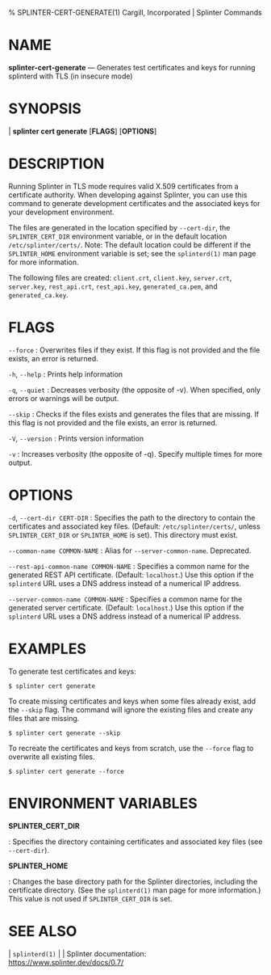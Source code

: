 % SPLINTER-CERT-GENERATE(1) Cargill, Incorporated | Splinter Commands
<!--
  Copyright 2018-2022 Cargill Incorporated
  Licensed under Creative Commons Attribution 4.0 International License
  https://creativecommons.org/licenses/by/4.0/
-->

NAME
====

**splinter-cert-generate** — Generates test certificates and keys for running
  splinterd with TLS (in insecure mode)

SYNOPSIS
========
| **splinter cert generate** \[**FLAGS**\] \[**OPTIONS**\]

DESCRIPTION
===========
Running Splinter in TLS mode requires valid X.509 certificates from a
certificate authority. When developing against Splinter, you can use this
command to generate development certificates and the associated keys for your
development environment.

The files are generated in the location specified by `--cert-dir`, the
`SPLINTER_CERT_DIR` environment variable, or in the default location
`/etc/splinter/certs/`. Note: The default location could be different if the
`SPLINTER_HOME` environment variable is set; see the `splinterd(1)` man page
for more information.

The following files are created: `client.crt`, `client.key`, `server.crt`,
`server.key`, `rest_api.crt`, `rest_api.key`, `generated_ca.pem`, and
`generated_ca.key`.

FLAGS
=====
`--force`
: Overwrites files if they exist. If this flag is not provided and the file
  exists, an error is returned.

`-h`, `--help`
: Prints help information

`-q`, `--quiet`
: Decreases verbosity (the opposite of -v). When specified, only errors or
  warnings will be output.

`--skip`
: Checks if the files exists and generates the files that are missing. If this
flag is not provided and the file exists, an error is returned.

`-V`, `--version`
: Prints version information

`-v`
: Increases verbosity (the opposite of -q). Specify multiple times for more
  output.

OPTIONS
=======
`-d`, `--cert-dir CERT-DIR`
: Specifies the path to the directory to contain the certificates and associated
  key files. (Default: `/etc/splinter/certs/`, unless `SPLINTER_CERT_DIR` or
  `SPLINTER_HOME` is set). This directory must exist.

`--common-name COMMON-NAME`
: Alias for `--server-common-name`. Deprecated.

`--rest-api-common-name COMMON-NAME`
: Specifies a common name for the generated REST API certificate. (Default:
 `localhost`.) Use this option if the `splinterd` URL uses a DNS address instead
  of a numerical IP address.

`--server-common-name COMMON-NAME`
: Specifies a common name for the generated server certificate. (Default:
 `localhost`.) Use this option if the `splinterd` URL uses a DNS address instead
  of a numerical IP address.

EXAMPLES
========
To generate test certificates and keys:

  `$ splinter cert generate`

To create missing certificates and keys when some files already exist, add the
`--skip` flag. The command will ignore the existing files and create any files
that are missing.

  `$ splinter cert generate --skip`

To recreate the certificates and keys from scratch, use the `--force` flag to
overwrite all existing files.

  `$ splinter cert generate --force`

ENVIRONMENT VARIABLES
=====================

**SPLINTER_CERT_DIR**

: Specifies the directory containing certificates and associated key files
  (see `--cert-dir`).

**SPLINTER_HOME**

: Changes the base directory path for the Splinter directories, including the
  certificate directory. (See the `splinterd(1)` man page for more information.)
  This value is not used if `SPLINTER_CERT_DIR` is set.

SEE ALSO
========
| `splinterd(1)`
|
| Splinter documentation: https://www.splinter.dev/docs/0.7/
